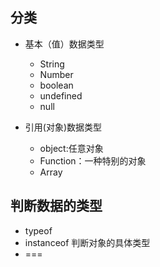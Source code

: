 ## 分类

* 基本（值）数据类型

  * String
  * Number
  * boolean
  * undefined
  * null

* 引用\(对象\)数据类型

  * object:任意对象
  * Function：一种特别的对象
  * Array

## 判断数据的类型

* typeof
* instanceof 判断对象的具体类型
* ===



